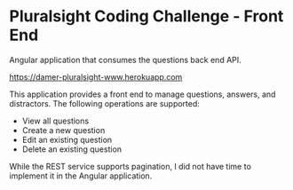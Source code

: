 # Pluralsight Coding Challenge - Front End

Angular application that consumes the questions back end API.

https://damer-pluralsight-www.herokuapp.com

This application provides a front end to manage questions, answers, and distractors. The following operations are supported:

- View all questions
- Create a new question
- Edit an existing question
- Delete an existing question

While the REST service supports pagination, I did not have time to implement it in the Angular application.
